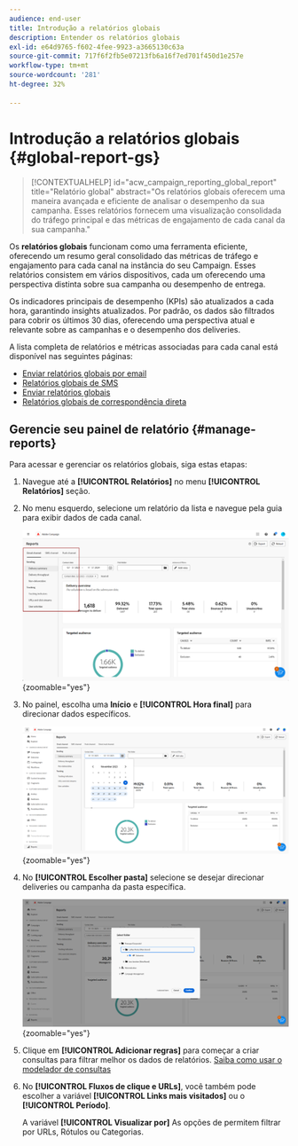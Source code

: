 ```yaml
---
audience: end-user
title: Introdução a relatórios globais
description: Entender os relatórios globais
exl-id: e64d9765-f602-4fee-9923-a3665130c63a
source-git-commit: 717f6f2fb5e07213fb6a16f7ed701f450d1e257e
workflow-type: tm+mt
source-wordcount: '281'
ht-degree: 32%

---
```


# Introdução a relatórios globais {#global-report-gs}

>[!CONTEXTUALHELP]
>id="acw_campaign_reporting_global_report"
>title="Relatório global"
>abstract="Os relatórios globais oferecem uma maneira avançada e eficiente de analisar o desempenho da sua campanha. Esses relatórios fornecem uma visualização consolidada do tráfego principal e das métricas de engajamento de cada canal da sua campanha."

Os **relatórios globais** funcionam como uma ferramenta eficiente, oferecendo um resumo geral consolidado das métricas de tráfego e engajamento para cada canal na instância do seu Campaign. Esses relatórios consistem em vários dispositivos, cada um oferecendo uma perspectiva distinta sobre sua campanha ou desempenho de entrega.

Os indicadores principais de desempenho (KPIs) são atualizados a cada hora, garantindo insights atualizados. Por padrão, os dados são filtrados para cobrir os últimos 30 dias, oferecendo uma perspectiva atual e relevante sobre as campanhas e o desempenho dos deliveries.

A lista completa de relatórios e métricas associadas para cada canal está disponível nas seguintes páginas:

* [Enviar relatórios globais por email](global-report-email.md)
* [Relatórios globais de SMS](global-report-sms.md)
* [Enviar relatórios globais](global-report-push.md)
* [Relatórios globais de correspondência direta](global-report-direct.md)

## Gerencie seu painel de relatório {#manage-reports}

Para acessar e gerenciar os relatórios globais, siga estas etapas:

1. Navegue até a **[!UICONTROL Relatórios]** no menu **[!UICONTROL Relatórios]** seção.

1. No menu esquerdo, selecione um relatório da lista e navegue pela guia para exibir dados de cada canal.

   ![](assets/global_report_manage_3.png){zoomable=&quot;yes&quot;}

1. No painel, escolha uma **Início** e **[!UICONTROL Hora final]** para direcionar dados específicos.

   ![](assets/global_report_manage_1.png){zoomable=&quot;yes&quot;}

1. No **[!UICONTROL Escolher pasta]** selecione se desejar direcionar deliveries ou campanha da pasta específica.

   ![](assets/global_report_manage_2.png){zoomable=&quot;yes&quot;}

1. Clique em **[!UICONTROL Adicionar regras]** para começar a criar consultas para filtrar melhor os dados de relatórios. [Saiba como usar o modelador de consultas](../query/query-modeler-overview.md)

1. No **[!UICONTROL Fluxos de clique e URLs]**, você também pode escolher a variável **[!UICONTROL Links mais visitados]** ou o **[!UICONTROL Período]**.

   A variável **[!UICONTROL Visualizar por]** As opções de permitem filtrar por URLs, Rótulos ou Categorias.
